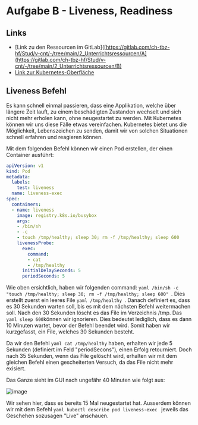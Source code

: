 # Aufgabe B - Liveness, Readiness

## Links
- [Link zu den Ressourcen im GitLab]([https://gitlab.com/ch-tbz-hf/Stud/v-cnt/-/tree/main/2_Unterrichtsressourcen/A](https://gitlab.com/ch-tbz-hf/Stud/v-cnt/-/tree/main/2_Unterrichtsressourcen/B)
- [Link zur Kubernetes-Oberfläche](https://10.5.38.10:8443/#/create?namespace=default)

## Liveness Befehl
Es kann schnell einmal passieren, dass eine Applikation, welche über längere Zeit lauft, zu einem beschädigten Zustanden wechselt und sich nicht mehr erholen kann, ohne neugestartet zu werden.
Mit Kubernetes können wir uns diese Fälle etwas vereinfachen. Kubernetes bietet uns die Möglichkeit, Lebenszeichen zu senden, damit wir von solchen Situationen schnell erfahren und reagieren können.

Mit dem folgenden Befehl können wir einen Pod erstellen, der einen Container ausführt:

```yaml
apiVersion: v1
kind: Pod
metadata:
  labels:
    test: liveness
  name: liveness-exec
spec:
  containers:
  - name: liveness
    image: registry.k8s.io/busybox
    args:
    - /bin/sh
    - -c
    - touch /tmp/healthy; sleep 30; rm -f /tmp/healthy; sleep 600
    livenessProbe:
      exec:
        command:
        - cat
        - /tmp/healthy
      initialDelaySeconds: 5
      periodSeconds: 5
```

Wie oben ersichtlich, haben wir folgenden command: ```yaml /bin/sh -c "touch /tmp/healthy; sleep 30; rm -f /tmp/healthy; sleep 600" ```. Dies erstellt zuerst ein leeres File ```yaml /tmp/healthy ```.
Danach definiert es, dass es 30 Sekunden warten soll, bis es mit dem nächsten Befehl weitermachen soll. Nach den 30 Sekunden löscht es das File im Verzeichnis /tmp. Das ```yaml sleep 600```können wir ignorieren. Dies bedeutet lediglich, dass es dann 10 Minuten wartet, bevor der Befehl beendet wird.
Somit haben wir kurzgefasst, ein File, welches 30 Sekunden besteht.

Da wir den Befehl ```yaml cat /tmp/healthy``` haben, erhalten wir jede 5 Sekunden (definiert im Feld "periodSecons"), einen Erfolg retourniert. Doch nach 35 Sekunden, wenn das File gelöscht wird, erhalten wir mit dem gleichen Befehl einen gescheiterten Versuch, da das File nicht mehr exisiert.

Das Ganze sieht im GUI nach ungefähr 40 Minuten wie folgt aus:

![image](https://github.com/Andreeyy/Aufgabe-B---Liveness-Readiness/assets/64062748/cc9e0c2c-4f6d-4b57-8a55-74fac1737c00)

Wir sehen hier, dass es bereits 15 Mal neugestartet hat. Ausserdem können wir mit dem Befehl ```yaml kubectl describe pod liveness-exec ``` jeweils das Geschehen sozusagen "Live" anschauen.
